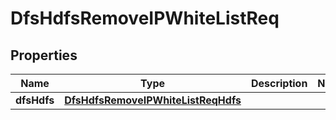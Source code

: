 # DfsHdfsRemoveIPWhiteListReq

## Properties
Name | Type | Description | Notes
------------ | ------------- | ------------- | -------------
**dfsHdfs** | [**DfsHdfsRemoveIPWhiteListReqHdfs**](DfsHdfsRemoveIPWhiteListReqHdfs.md) |  | 

